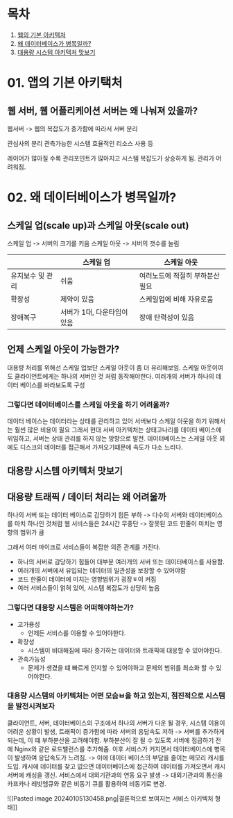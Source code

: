 # 목차
1. [웹의 기본 아키텍처](#앱의_기본_아키택처)
2. [왜 데이터베이스가 병목일까?](#02._왜_데이터베이스가_병목일까?)
3. [대용량 시스템 아키텍처 맛보기](03._대용량_스스템_아키텍처_맛보기)

# 01. 앱의 기본 아키택처
## 웹 서버, 웹 어플리케이션 서버는 왜 나눠져 있을까?
웹서버 -> 웹의 복잡도가 증가함에 따라서 서버 분리

관심사의 분리
관측가능한 시스템
효율적인 리소스 사용
등

레이어가 많아질 수록 관리포인트가 많아지고 시스템 복잡도가 상승하게 됨.
관리가 어려워짐.

# 02. 왜 데이터베이스가 병목일까?
## 스케일 업(scale up)과 스케일 아웃(scale out)
스케일 업 -> 서버의 크기를 키움
스케일 아웃 -> 서버의 갯수를 늘림

|  | 스케일 업 | 스케일 아웃 |
| ---- | ---- | ---- |
| 유지보수 및 관리 | 쉬움 | 여러노드에 적절히 부하분산 필요 |
| 확장성 | 제약이 있음 | 스케일업에 비해 자유로움 |
| 장애복구 | 서버가 1대, 다운타임이 있음 | 장애 탄력성이 있음 |

## 언제 스케일 아웃이 가능한가?
대용량 처리를 위해선 스케일 업보단 스케일 아웃이 좀 더 유리해보임.
스케일 아웃이여도 클라이언트에게는 하나의 서버인 것 처럼 동작해야한다.
여러개의 서버가 하나의 데이터 베이스를 바라보도록 구성

### 그렇다면 데이터베이스를 스케일 아웃을 하기 어려울까?
데이터 베이스는 데이터라는 상태를 관리하고 있어 서버보다 스케일 아웃을 하기 위해서는 훨씬 많은 비용이 필요
그래서 현대 서버 아키텍처는 상태고나리를 데이터 베이스에 위임하고, 서버는 상태 관리를 하지 않는 방향으로 발전.
데이터베이스는 스케일 아웃 외에도 디스크의 데이터를 접근해서 가져오기떄문에 속도가 다소 느리다.

## 대용량 시스템 아키텍처 맛보기
## 대용량 트래픽 / 데이터 처리는 왜 어려울까
하나의 서버 또는 데이터 베이스로 감당하기 힘든 부하 -> 다수의 서버와 데이터베이스를 마치 하나인 것처럼
웹 서비스들은 24시간 무중단 -> 잘못된 코드 한줄이 미치는 영향의 범위가 큼

그래서 여러 마이크로 서비스들이 복잡한 의존 관계를 가진다.

- 하나의 서버로 감당하기 힘들어 대부분 여러개의 서버 또는 데이터베이스를 사용함.
- 여러개의 서버에서 유입되는 데이터의 일관성을 보장할 수 있어야함
- 코드 한줄이 데이터에 미치는 영향범위가 굉장ㅎ이 커짐
- 여러 서비스들이 얽혀 있어, 시스템 복잡도가 상당히 높음

### 그렇다면 대용량 시스템은 어떠해야하는가?
- 고가용성
	- 언제든 서비스를 이용할 수 있어야한다.
- 확장성
	- 시스템이 비대해짐에 따라 증가하는 데이터와 트래픽에 대응할 수 있어야한다.
- 관측가능성
	- 문제가 생겼을 떄 빠르게 인지할 수 있어야하고 문제의 범위를 최소화 할 수 있어야한다.
### 대용량 시스템의 아키텍처는 어떤 모슴ㅂ을 하고 있는지, 점진적으로 시스템을 발전시켜보자
클라이언트, 서버, 데이터베이스의 구조에서 하나의 서버가 다운 될 경우, 시스템 이용이 어려운 상황이 발생, 트래픽이 증가함에 따라 서버의 응답속도 저하 ->
서버를 추가하게 되는데, 이 떄 부하분산을 고려해야함. 부하분산이 잘 될 수 있도록 서버에 접급하기 전에 Nginx와 같은 로드밸런스를 추가해줌. 이후 서비스가 커지면서 데이터베이스에 병목이 발생하여 응답속도가 느려짐. ->
이에 데이터 베이스의 부담을 줄이는 메모리 캐시를 도입. 캐시에 데이터를 찾고 없으면 데이터베이스에 접근하여 데이터를 가져오면서 캐시서버에 캐싱을 갱신. 서비스에서 대외기관과의 연동 요구 발생 ->
대외기관과의 통신을 카프카나 레빗엠큐와 같은 비동기 큐를 활용하여 비동기로 변경.

![[Pasted image 20240105130458.png|결론적으로 보여지는 서비스 아키텍처 형태]]
